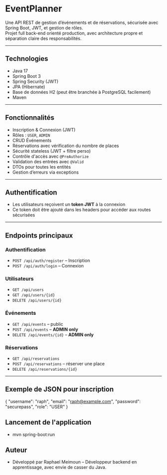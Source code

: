 # EventPlanner

Une API REST de gestion d’événements et de réservations, sécurisée avec Spring Boot, JWT, et gestion de rôles.  
Projet full back-end orienté production, avec architecture propre et séparation claire des responsabilités.

---

## Technologies

- Java 17
- Spring Boot 3
- Spring Security (JWT)
- JPA (Hibernate)
- Base de données H2 (peut être branchée à PostgreSQL facilement)
- Maven

---

## Fonctionnalités

- Inscription & Connexion (JWT)
- Rôles : `USER`, `ADMIN`
- CRUD Événements
- Réservations avec vérification du nombre de places
- Sécurité stateless (JWT + filtre perso)
- Contrôle d'accès avec `@PreAuthorize`
- Validation des entrées avec `@Valid`
- DTOs pour toutes les entités
- Gestion d’erreurs via exceptions

---

## Authentification

- Les utilisateurs reçoivent un **token JWT** à la connexion
- Ce token doit être ajouté dans les headers pour accéder aux routes sécurisées

---

##  Endpoints principaux

### Authentification

- `POST /api/auth/register` – Inscription
- `POST /api/auth/login` – Connexion

### Utilisateurs

- `GET /api/users`
- `GET /api/users/{id}`
- `DELETE /api/users/{id}`

### Événements

- `GET /api/events` – public
- `POST /api/events` – **ADMIN only**
- `DELETE /api/events/{id}` – **ADMIN only**

### Réservations

- `GET /api/reservations`
- `POST /api/reservations` – réserver une place
- `DELETE /api/reservations/{id}`

---

##  Exemple de JSON pour inscription

{
"username": "raph",
"email": "raph@example.com",
"password": "securepass",
"role": "USER"
}

## Lancement de l'application

- mvn spring-boot:run 

## Auteur

- Développé par Raphael Meimoun – Développeur backend en apprentissage, avec envie de casser du Java.